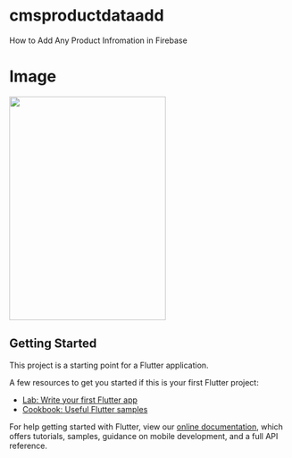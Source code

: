 # cmsproductdataadd

How to Add Any Product Infromation in Firebase

# Image

<img src="https://user-images.githubusercontent.com/73787635/132305527-c6e20c10-ccb1-4e4d-890e-92e0396d6f28.jpeg" height = 400, width = 280/>

## Getting Started

This project is a starting point for a Flutter application.

A few resources to get you started if this is your first Flutter project:

- [Lab: Write your first Flutter app](https://flutter.dev/docs/get-started/codelab)
- [Cookbook: Useful Flutter samples](https://flutter.dev/docs/cookbook)

For help getting started with Flutter, view our
[online documentation](https://flutter.dev/docs), which offers tutorials,
samples, guidance on mobile development, and a full API reference.
